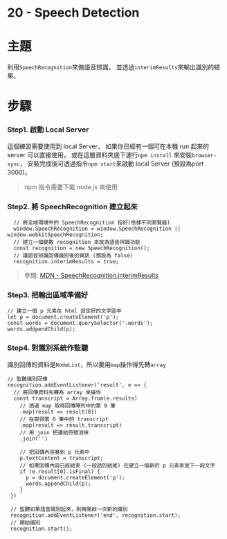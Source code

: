# 20 - Speech Detection

# 主題

利用`SpeechRecognition`來做語音辨識，
並透過`interimResults`來輸出識別的結果。

# 步驟

### Step1. 啟動 Local Server

這個練習需要使用到 local Server，
如果你已經有一個可在本機 run 起來的 server 可以直接使用，
或在這層資料夾底下運行`npm install` 來安裝`browser-sync`，
安裝完成後可透過指令`npm start`來啟動 local Server (預設為port 3000)。

> npm 指令需要下載 node.js 來使用

### Step2. 將 SpeechRecognition 建立起來

```
  // 將全域環境中的 SpeechRecognition 指好(依據不同瀏覽器)
  window.SpeechRecognition = window.SpeechRecognition || window.webkitSpeechRecognition;
  // 建立一個變數 recognition 來放為語音辨識功能
  const recognition = new SpeechRecognition();
  // 讓語音辨識回傳識別後的資訊 (預設為 false)
  recognition.interimResults = true;
```

> 參閱: <a href="https://developer.mozilla.org/en-US/docs/Web/API/SpeechRecognition/interimResults"> MDN - SpeechRecognition.interimResults </a>

### Step3. 把輸出區域準備好

```
// 建立一個 p 元素在 html 設定好的文字區中
let p = document.createElement('p');
const words = document.querySelector('.words');
words.addpendChild(p);
```

### Step4. 對識別系統作監聽

識別回傳的資料是`NodeList`，所以要用`map`操作得先轉`array`

```
// 監聽識別回傳
recognition.addEventListener('result', e => {
  // 將回傳資料先轉為 array 來操作
  const transcript = Array.from(e.results)
    // 透過 map 取得回傳陣列中的第 0 筆
    .map(result => result[0])
    // 在取得第 0 筆中的 transcript
    .map(result => result.transcript)
    // 用 join 把連結符號消掉
    .join('')
    
    // 把回傳內容塞到 p 元素中
    p.textContent = transcript;
    // 如果回傳內容已經結束 (一段話的結尾) 在建立一個新的 p 元素來放下一段文字
    if (e.result[0].isFinal) {
      p = document.createElement('p');
      words.appendChild(p);
    }
 })
 
 // 監聽如果語音識別起來，則再開啟一次新的識別
 recognition.addEventListener('end', recognition.start);
 // 開始識別
 recognition.start();
```

